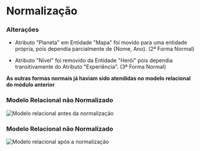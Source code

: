 # Normalização

### Alterações

 - Atributo "Planeta" em Entidade "Mapa" foi movido para uma entidade própria, pois dependia parcialmente de {Nome, Ano}. (2ª Forma Normal)

 - Atributo "Nível" foi removido da Entidade "Herói" pois dependia transitivamente do Atributo "Experiência". (3ª Forma Normal)

**As outras formas normais já haviam sido atendidas no modelo relacional do módulo anterior**

### Modelo Relacional não Normalizado

![Modelo relacional antes da normalização](https://github.com/SBD1/grupo11-Universo-Marvel/blob/norm/M%C3%B3dulo%202:%20MRel/ModeloRelacional_v6.png?raw=true)

### Modelo Relacional não Normalizado

![Modelo relacional após a normalização](https://github.com/SBD1/grupo11-Universo-Marvel/blob/norm/M%C3%B3dulo%203:%20Normaliza%C3%A7%C3%A3o/ModeloRelacionalNormal_v1)